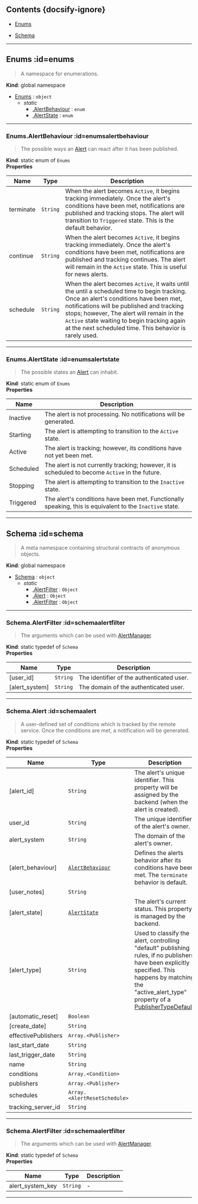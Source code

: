 ## Contents {docsify-ignore}

* [Enums](#Enums) 

* [Schema](#Schema) 


* * *

## Enums :id=enums
>A namespace for enumerations.

**Kind**: global namespace  

* [Enums](#Enums) : <code>object</code>
    * _static_
        * [.AlertBehaviour](#EnumsAlertBehaviour) : <code>enum</code>
        * [.AlertState](#EnumsAlertState) : <code>enum</code>


* * *

### Enums.AlertBehaviour :id=enumsalertbehaviour
>The possible ways an [Alert](#SchemaAlert) can react after it has been published.

**Kind**: static enum of <code>Enums</code>  
**Properties**

| Name | Type | Description |
| --- | --- | --- |
| terminate | <code>String</code> | When the alert becomes ```Active```, it begins tracking immediately. Once the alert's conditions have been met, notifications are published and tracking stops. The alert will transition to ```Triggered``` state. This is the default behavior. |
| continue | <code>String</code> | When the alert becomes ```Active```, it begins tracking immediately. Once the alert's conditions have been met, notifications are published and tracking continues. The alert will remain in the ```Active``` state. This is useful for news alerts. |
| schedule | <code>String</code> | When the alert becomes ```Active```, it waits until the until a scheduled time to begin tracking. Once an alert's conditions have been met, notifications will be published and tracking stops; however, The alert will remain in the ```Active``` state waiting to begin tracking again at the next scheduled time. This behavior is rarely used. |


* * *

### Enums.AlertState :id=enumsalertstate
>The possible states an [Alert](#SchemaAlert) can inhabit.

**Kind**: static enum of <code>Enums</code>  
**Properties**

| Name | Description |
| --- | --- |
| Inactive | The alert is not processing. No notifications will be generated. |
| Starting | The alert is attempting to transition to the ```Active``` state. |
| Active | The alert is tracking; however, its conditions have not yet been met. |
| Scheduled | The alert is not currently tracking; however, it is scheduled to become ```Active``` in the future. |
| Stopping | The alert is attempting to transition to the ```Inactive``` state. |
| Triggered | The alert's conditions have been met. Functionally speaking, this is equivalent to the ```Inactive``` state. |


* * *

## Schema :id=schema
>A meta namespace containing structural contracts of anonymous objects.

**Kind**: global namespace  

* [Schema](#Schema) : <code>object</code>
    * _static_
        * [.AlertFilter](#SchemaAlertFilter) : <code>Object</code>
        * [.Alert](#SchemaAlert) : <code>Object</code>
        * [.AlertFilter](#SchemaAlertFilter) : <code>Object</code>


* * *

### Schema.AlertFilter :id=schemaalertfilter
>The arguments which can be used with [AlertManager](/content/sdk/lib?id=/content/sdk/lib?id=alertmanager).

**Kind**: static typedef of <code>Schema</code>  
**Properties**

| Name | Type | Description |
| --- | --- | --- |
| [user_id] | <code>String</code> | The identifier of the authenticated user. |
| [alert_system] | <code>String</code> | The domain of the authenticated user. |


* * *

### Schema.Alert :id=schemaalert
>A user-defined set of conditions which is tracked by the remote service.
Once the conditions are met, a notification will be generated.

**Kind**: static typedef of <code>Schema</code>  
**Properties**

| Name | Type | Description |
| --- | --- | --- |
| [alert_id] | <code>String</code> | The alert's unique identifier. This property will be assigned by the backend (when the alert is created). |
| user_id | <code>String</code> | The unique identifier of the alert's owner. |
| alert_system | <code>String</code> | The domain of the alert's owner. |
| [alert_behaviour] | [<code>AlertBehaviour</code>](#EnumsAlertBehaviour) | Defines the alerts behavior after its conditions have been met. The ```terminate``` behavior is default. |
| [user_notes] | <code>String</code> |  |
| [alert_state] | [<code>AlertState</code>](#EnumsAlertState) | The alert's current status. This property is managed by the backend. |
| [alert_type] | <code>String</code> | Used to classify the alert, controlling "default" publishing rules, if no publishers have been explicitly specified. This happens by matching the "active_alert_type" property of a [PublisherTypeDefault](PublisherTypeDefault). |
| [automatic_reset] | <code>Boolean</code> |  |
| [create_date] | <code>String</code> |  |
| effectivePublishers | <code>Array.&lt;Publisher&gt;</code> |  |
| last_start_date | <code>String</code> |  |
| last_trigger_date | <code>String</code> |  |
| name | <code>String</code> |  |
| conditions | <code>Array.&lt;Condition&gt;</code> |  |
| publishers | <code>Array.&lt;Publisher&gt;</code> |  |
| schedules | <code>Array.&lt;AlertResetSchedule&gt;</code> |  |
| tracking_server_id | <code>String</code> |  |


* * *

### Schema.AlertFilter :id=schemaalertfilter
>The arguments which can be used with [AlertManager](/content/sdk/lib?id=/content/sdk/lib?id=alertmanager).

**Kind**: static typedef of <code>Schema</code>  
**Properties**

| Name | Type | Description |
| --- | --- | --- |
| alert_system_key | <code>String</code> | - |


* * *

